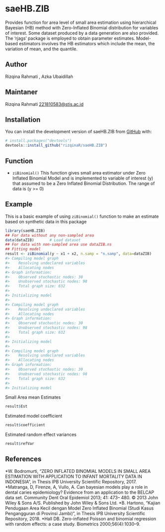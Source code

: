 
<!-- README.md is generated from README.Rmd. Please edit that file -->

# saeHB.ZIB

<!-- badges: start -->
<!-- badges: end -->

Provides function for area level of small area estimation using
hierarchical Bayesian (HB) method with Zero-Inflated Binomial
distribution for variables of interest. Some dataset produced by a data
generation are also provided. The ‘rjags’ package is employed to obtain
parameter estimates. Model-based estimators involves the HB estimators
which include the mean, the variation of mean, and the quantile.

## Author

Rizqina Rahmati , Azka Ubaidillah

## Maintaner

Rizqina Rahmati <221810583@stis.ac.id>

## Installation

You can install the development version of saeHB.ZIB from
[GitHub](https://github.com/) with:

``` r
# install.packages("devtools")
devtools::install_github("rizqinaR/saeHB.ZIB")
```

## Function

-   `ziBinomial()` This function gives small area estimator under Zero
    Inflated Binomial Model and is implemented to variable of
    interest (y) that assumed to be a Zero Inflated Binomial
    Distribution. The range of data is (y >= 0)

## Example

This is a basic example of using `ziBinomial()` function to make an
estimate based on synthetic data in this package

``` r
library(saeHB.ZIB)
## For data without any non-sampled area
data(dataZIB)       # Load dataset
## For data with non-sampled area use dataZIB.ns
## Fitting model
result <- ziBinomial(y ~ x1 + x2, n.samp = "n.samp", data=dataZIB)
#> Compiling model graph
#>    Resolving undeclared variables
#>    Allocating nodes
#> Graph information:
#>    Observed stochastic nodes: 30
#>    Unobserved stochastic nodes: 98
#>    Total graph size: 632
#> 
#> Initializing model
#> 
#> Compiling model graph
#>    Resolving undeclared variables
#>    Allocating nodes
#> Graph information:
#>    Observed stochastic nodes: 30
#>    Unobserved stochastic nodes: 98
#>    Total graph size: 632
#> 
#> Initializing model
#> 
#> Compiling model graph
#>    Resolving undeclared variables
#>    Allocating nodes
#> Graph information:
#>    Observed stochastic nodes: 30
#>    Unobserved stochastic nodes: 98
#>    Total graph size: 632
#> 
#> Initializing model
```

Small Area mean Estimates

``` r
result$Est
```

Estimated model coefficient

``` r
result$coefficient
```

Estimated random effect variances

``` r
result$refVar
```

## References

*W. Bodromurti, “ZERO INFLATED BINOMIAL MODELS IN SMALL AREA ESTIMATION WITH APPLICATION TO INFANT MORTALITY DATA IN INDONESIA”, in Thesis IPB University Scientific Repository, 2017. 
*Matranga, D, Firenze, A, Vullo, A. Can bayesian models play a role in dental caries epidemiology? Evidence from an application to the BELCAP data set. Community Dent Oral Epidemiol 2013; 41: 473– 480. © 2013 John Wiley & Sons A/S. Published by John Wiley & Sons Ltd. 
*B. Hartono, “Kajian Pendugaan Area Kecil dengan Model Zero Inflated Binomial (Studi Kasus Pengangguran di Provinsi Jambi)”, in Thesis IPB University Scientific Repository, 2018. 
*Hall DB. Zero-inflated Poisson and binomial regression with random effects: a case study. Biometrics 2000;56(4):1030–9.

